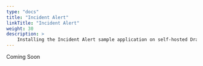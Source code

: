 ```yaml
---
type: "docs"
title: "Incident Alert"
linkTitle: "Incident Alert"
weight: 30
description: >
    Installing the Incident Alert sample application on self-hosted Drasi
---
```


Coming Soon